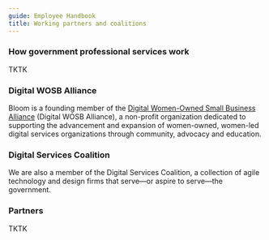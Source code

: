 ```yaml
---
guide: Employee Handbook
title: Working partners and coalitions
---
```


### How government professional services work

TKTK

### Digital WOSB Alliance

Bloom is a founding member of the [Digital Women-Owned Small Business Alliance](https://www.digitalwosballiance.org/) (Digital WOSB Alliance), a non-profit organization dedicated to supporting the advancement and expansion of women-owned, women-led digital services organizations through community, advocacy and education.

### Digital Services Coalition

We are also a member of the Digital Services Coalition, a collection of agile technology and design firms that serve—or aspire to serve—the government.

### Partners

TKTK